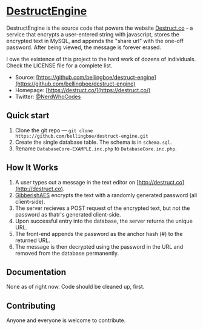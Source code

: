 # [DestructEngine](https://destruct.co/)

DestructEngine is the source code that powers the website [Destruct.co](https://destruct.co/) - a service that encrypts a user-entered string with javascript, stores the encrypted text in MySQL, and appends the "share url" with the one-off password. After being viewed, the message is forever erased.

I owe the existence of this project to the hard work of dozens of individuals. Check the LICENSE file for a complete list.

* Source: [https://github.com/bellingboe/destruct-engine](https://github.com/bellingboe/destruct-engine)
* Homepage: [https://destruct.co/](https://destruct.co/)
* Twitter: [@NerdWhoCodes](http://twitter.com/NerdWhoCodes)


## Quick start

1. Clone the git repo — `git clone
   https://github.com/bellingboe/destruct-engine.git`
2. Create the single database table. The schema is in `schema.sql`.
3. Rename `DatabaseCore-EXAMPLE.inc.php` to `DatabaseCore.inc.php`.


## How It Works

1. A user types out a message in the text editor on [http://destruct.co](http://destruct.co).
2. [GibberishAES](https://github.com/mdp/gibberish-aes) encrypts the text with a randomly generated password (all client-side).
3. The server recieves a POST request of the encrypted text, but not the password as thatr's generated client-side.
4. Upon successful entry into the database, the server returns the unique URL.
5. The front-end appends the password as the anchor hash (#) to the returned URL.
6. The message is then decrypted using the password in the URL and removed from the database permanently.

## Documentation

None as of right now. Code should be cleaned up, first.


## Contributing

Anyone and everyone is welcome to contribute.